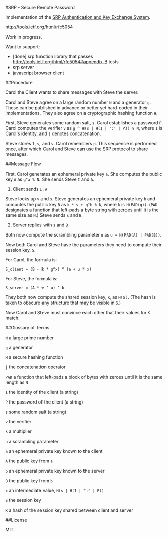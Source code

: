 #SRP - Secure Remote Password

Implementation of the [SRP Authentication and Key Exchange System](http://tools.ietf.org/html/rfc2945).

http://tools.ietf.org/html/rfc5054

Work in progress.

Want to support:

- [done] srp function library that passes http://tools.ietf.org/html/rfc5054#appendix-B tests
- srp server
- javascript browser client

##Procedure

Carol the Client wants to share messages with Steve the server.

Carol and Steve agree on a large random number `N` and a generator
`g`.  These can be published in advance or better yet hard-coded in
their implementations.  They also agree on a cryptographic hashing
function `H`.

First, Steve generates some random salt, `s`.  Carol establishes a
password `P`.  Carol computes the verifier `v` as `g ^ H(s | H(I | ':'
| P)) % N`, where `I` is Carol's identity, and `|` denotes
concatenation.

Steve stores `I`, `s`, and `v`.  Carol remembers `p`.  This sequence
is performed once, after which Carol and Steve can use the SRP
protocol to share messages.

##Message Flow

First, Carol generates an ephemeral private key `a`.  She computes the
public key `A` as `g^a % N`.  She sends Steve `I` and `A`.

1. Client sends `I`, `A`

Steve looks up `v` and `s`.  Steve generates an ephemeral private key
`b` and computes the public key `B` as `k * v + g^b % N`, where `k` is
`H(PAD(g))`.  (`PAD` designates a function that left-pads a byte
string with zeroes until it is the same size as `N`.)  Steve sends `s`
and `B`.

2. Server replies with `s` and `B`

Both now compute the scrambling parameter `u` as `u = H(PAD(A) | PAD(B))`.

Now both Carol and Steve have the parameters they need to compute
their session key, `S`.

For Carol, the formula is:

```
S_client = (B - k * g^x) ^ (a + u * x)
```

For Steve, the formula is: 

```
S_server = (A * v ^ u) ^ b
```

They both now compute the shared session key, `K`, as `H(S)`.  (The
hash is taken to obscure any structure that may be visible in `S`.)

Now Carol and Steve must convince each other that their values for `K`
match.

##Glossary of Terms

`N` a large prime number

`g` a generator

`H` a secure hashing function

`|` the concatenation operator

`PAD` a function that left-pads a block of bytes with zeroes until it is the same length as `N`

`I` the identity of the client (a string)

`P` the password of the client (a string)

`s` some random salt (a string)

`v` the verifier

`k` a multiplier

`u` a scrambling parameter

`a` an ephemeral private key known to the client

`A` the public key from `a`

`b` an ephemeral private key known to the server

`B` the public key from `b`

`x` an intermediate value, `H(s | H(I | ":" | P))`

`S` the session key

`K` a hash of the session key shared between client and server

##License

MIT